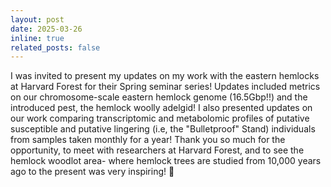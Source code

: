 ```yaml
---
layout: post
date: 2025-03-26
inline: true
related_posts: false
---
```


I was invited to present my updates on my work with the eastern hemlocks at Harvard Forest for their Spring seminar series! Updates included metrics on our chromosome-scale eastern hemlock genome (16.5Gbp!!) and the introduced pest, the hemlock woolly adelgid! I also presented updates on our work comparing transcriptomic and metabolomic profiles of putative susceptible and putative lingering (i.e, the "Bulletproof" Stand) individuals from samples taken monthly for a year! 
Thank you so much for the opportunity, to meet with researchers at Harvard Forest, and to see the hemlock woodlot area- where hemlock trees are studied from 10,000 years ago to the present was very inspiring! 🌲

